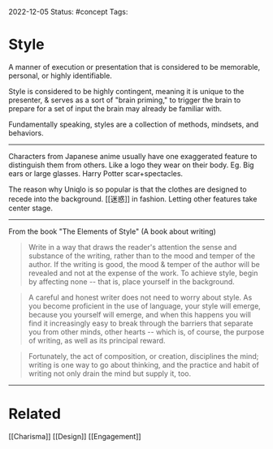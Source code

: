 2022-12-05
Status: #concept
Tags:
# Style


A manner of execution or presentation that is considered to be memorable, personal, or highly identifiable.

Style is considered to be highly contingent, meaning it is unique to the presenter, & serves as a sort of "brain priming," to trigger the brain to prepare for a set of input the brain may already be familiar with.

Fundamentally speaking, styles are a collection of methods, mindsets, and behaviors.


---

Characters from Japanese anime usually have one exaggerated feature to distinguish them from others. Like a logo they wear on their body.
Eg. Big ears or large glasses. Harry Potter scar+spectacles.

The reason why Uniqlo is so popular is that the clothes are designed to recede into the background. [[迷惑]] in fashion. Letting other features take center stage.

---

From the book "The Elements of Style" (A book about writing)
>Write in a way that draws the reader's attention the sense and substance of the writing, rather than to the mood and temper of the author. If the writing is good, the mood & temper of the author will be revealed and not at the expense of the work. To achieve style, begin by affecting none -- that is, place yourself in the background.

>A careful and honest writer does not need to worry about style. As you become proficient in the use of language, your style will emerge, because you yourself will emerge, and when this happens you will find it increasingly easy to break through the barriers that separate you from other minds, other hearts -- which is, of course, the purpose of writing, as well as its principal reward.

>Fortunately, the act of composition, or creation, disciplines the mind; writing is one way to go about thinking, and the practice and habit of writing not only drain the mind but supply it, too.


---
# Related

[[Charisma]]
[[Design]]
[[Engagement]]